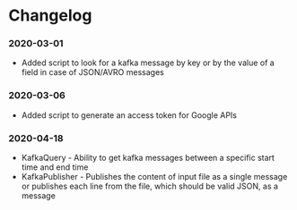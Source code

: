 # Changelog

### 2020-03-01
- Added script to look for a kafka message by key or by the value of a field in case of JSON/AVRO messages

### 2020-03-06
- Added script to generate an access token for Google APIs

### 2020-04-18
- KafkaQuery - Ability to get kafka messages between a specific start time and end time
- KafkaPublisher - Publishes the content of input file as a single message or publishes each line from the file, which
should be valid JSON, as a message